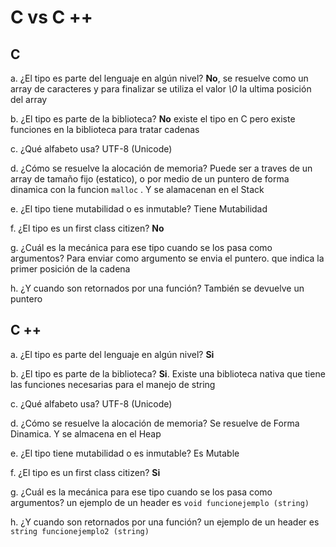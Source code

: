# C vs C ++

## C

a. ¿El tipo es parte del lenguaje en algún nivel? **No**, se resuelve como un array de caracteres y para finalizar se utiliza el valor *\0* la ultima posición del array

b. ¿El tipo es parte de la biblioteca? **No** existe el tipo en C pero existe funciones en la biblioteca para tratar cadenas

c. ¿Qué alfabeto usa? UTF-8 (Unicode)

d. ¿Cómo se resuelve la alocación de memoria? Puede ser a traves de un array de tamaño fijo (estatico), o por medio de un puntero de forma dinamica con la funcion `malloc` . Y se alamacenan en el Stack

e. ¿El tipo tiene mutabilidad o es inmutable? Tiene Mutabilidad

f. ¿El tipo es un first class citizen? **No**

g. ¿Cuál es la mecánica para ese tipo cuando se los pasa como argumentos? Para enviar como argumento se envia el puntero. que indica la primer posición de la cadena

h. ¿Y cuando son retornados por una función? También se devuelve un puntero 

## C ++

a. ¿El tipo es parte del lenguaje en algún nivel? **Si**

b. ¿El tipo es parte de la biblioteca?  **Si**. Existe una biblioteca nativa que tiene las funciones necesarias para el manejo de string

c. ¿Qué alfabeto usa? UTF-8 (Unicode)

d. ¿Cómo se resuelve la alocación de memoria? Se resuelve de Forma Dinamica. Y se almacena en el Heap

e. ¿El tipo tiene mutabilidad o es inmutable? Es Mutable

f. ¿El tipo es un first class citizen? **Si**

g. ¿Cuál es la mecánica para ese tipo cuando se los pasa como argumentos? un ejemplo de un header es `void funcionejemplo (string)`

h. ¿Y cuando son retornados por una función? un ejemplo de un header es `string funcionejemplo2 (string)`